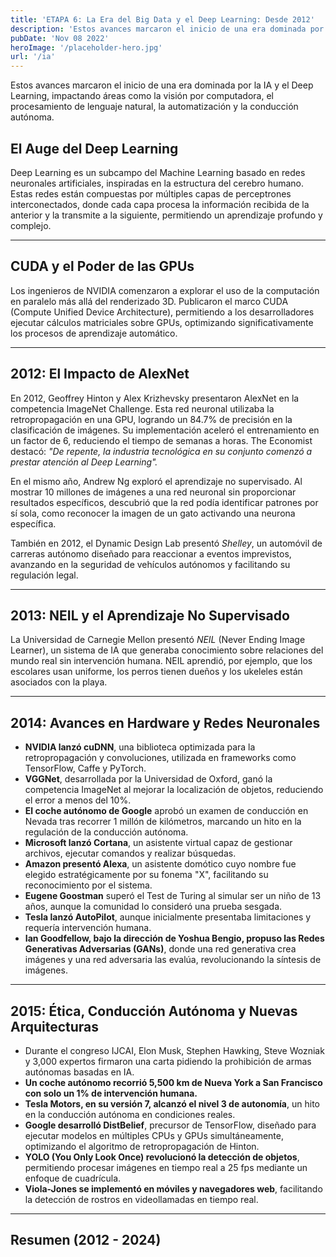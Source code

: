 ```yaml
---
title: 'ETAPA 6: La Era del Big Data y el Deep Learning: Desde 2012'
description: 'Estos avances marcaron el inicio de una era dominada por la IA y el Deep Learning, impactando áreas como la visión por computadora, el procesamiento de lenguaje natural, la automatización y la conducción autónoma.'
pubDate: 'Nov 08 2022'
heroImage: '/placeholder-hero.jpg'
url: '/ia'
---
```


Estos avances marcaron el inicio de una era dominada por la IA y el Deep Learning, impactando áreas como la visión por computadora, el procesamiento de lenguaje natural, la automatización y la conducción autónoma.

## **El Auge del Deep Learning**

Deep Learning es un subcampo del Machine Learning basado en redes neuronales artificiales, inspiradas en la estructura del cerebro humano. Estas redes están compuestas por múltiples capas de perceptrones interconectados, donde cada capa procesa la información recibida de la anterior y la transmite a la siguiente, permitiendo un aprendizaje profundo y complejo.

---

## **CUDA y el Poder de las GPUs**

Los ingenieros de NVIDIA comenzaron a explorar el uso de la computación en paralelo más allá del renderizado 3D. Publicaron el marco CUDA (Compute Unified Device Architecture), permitiendo a los desarrolladores ejecutar cálculos matriciales sobre GPUs, optimizando significativamente los procesos de aprendizaje automático.

---

## **2012: El Impacto de AlexNet**

En 2012, Geoffrey Hinton y Alex Krizhevsky presentaron AlexNet en la competencia ImageNet Challenge. Esta red neuronal utilizaba la retropropagación en una GPU, logrando un 84.7% de precisión en la clasificación de imágenes. Su implementación aceleró el entrenamiento en un factor de 6, reduciendo el tiempo de semanas a horas. The Economist destacó: _"De repente, la industria tecnológica en su conjunto comenzó a prestar atención al Deep Learning"._

En el mismo año, Andrew Ng exploró el aprendizaje no supervisado. Al mostrar 10 millones de imágenes a una red neuronal sin proporcionar resultados específicos, descubrió que la red podía identificar patrones por sí sola, como reconocer la imagen de un gato activando una neurona específica.

También en 2012, el Dynamic Design Lab presentó _Shelley_, un automóvil de carreras autónomo diseñado para reaccionar a eventos imprevistos, avanzando en la seguridad de vehículos autónomos y facilitando su regulación legal.

---

## **2013: NEIL y el Aprendizaje No Supervisado**

La Universidad de Carnegie Mellon presentó _NEIL_ (Never Ending Image Learner), un sistema de IA que generaba conocimiento sobre relaciones del mundo real sin intervención humana. NEIL aprendió, por ejemplo, que los escolares usan uniforme, los perros tienen dueños y los ukeleles están asociados con la playa.

---

## **2014: Avances en Hardware y Redes Neuronales**

- **NVIDIA lanzó cuDNN**, una biblioteca optimizada para la retropropagación y convoluciones, utilizada en frameworks como TensorFlow, Caffe y PyTorch.
- **VGGNet**, desarrollada por la Universidad de Oxford, ganó la competencia ImageNet al mejorar la localización de objetos, reduciendo el error a menos del 10%.
- **El coche autónomo de Google** aprobó un examen de conducción en Nevada tras recorrer 1 millón de kilómetros, marcando un hito en la regulación de la conducción autónoma.
- **Microsoft lanzó Cortana**, un asistente virtual capaz de gestionar archivos, ejecutar comandos y realizar búsquedas.
- **Amazon presentó Alexa**, un asistente domótico cuyo nombre fue elegido estratégicamente por su fonema "X", facilitando su reconocimiento por el sistema.
- **Eugene Goostman** superó el Test de Turing al simular ser un niño de 13 años, aunque la comunidad lo consideró una prueba sesgada.
- **Tesla lanzó AutoPilot**, aunque inicialmente presentaba limitaciones y requería intervención humana.
- **Ian Goodfellow, bajo la dirección de Yoshua Bengio, propuso las Redes Generativas Adversarias (GANs)**, donde una red generativa crea imágenes y una red adversaria las evalúa, revolucionando la síntesis de imágenes.

---

## **2015: Ética, Conducción Autónoma y Nuevas Arquitecturas**

- Durante el congreso IJCAI, Elon Musk, Stephen Hawking, Steve Wozniak y 3,000 expertos firmaron una carta pidiendo la prohibición de armas autónomas basadas en IA.
- **Un coche autónomo recorrió 5,500 km de Nueva York a San Francisco con solo un 1% de intervención humana.**
- **Tesla Motors, en su versión 7, alcanzó el nivel 3 de autonomía**, un hito en la conducción autónoma en condiciones reales.
- **Google desarrolló DistBelief**, precursor de TensorFlow, diseñado para ejecutar modelos en múltiples CPUs y GPUs simultáneamente, optimizando el algoritmo de retropropagación de Hinton.
- **YOLO (You Only Look Once) revolucionó la detección de objetos**, permitiendo procesar imágenes en tiempo real a 25 fps mediante un enfoque de cuadrícula.
- **Viola-Jones se implementó en móviles y navegadores web**, facilitando la detección de rostros en videollamadas en tiempo real.

---

## **Resumen (2012 - 2024)**
